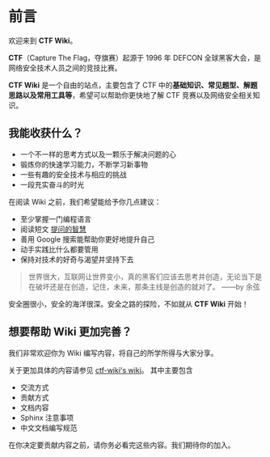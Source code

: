 
# 前言

欢迎来到 **CTF Wiki**。

**CTF**（Capture The Flag，夺旗赛）起源于 1996 年 DEFCON 全球黑客大会，是网络安全技术人员之间的竞技比赛。

**CTF Wiki** 是一个自由的站点，主要包含了 CTF 中的**基础知识、常见题型、解题思路以及常用工具等**，希望可以帮助你更快地了解 CTF 竞赛以及网络安全相关知识。

## 我能收获什么？

* 一个不一样的思考方式以及一颗乐于解决问题的心
* 锻炼你的快速学习能力，不断学习新事物
* 一些有趣的安全技术与相应的挑战
* 一段充实奋斗的时光

在阅读 Wiki 之前，我们希望能给予你几点建议：

* 至少掌握一门编程语言
* 阅读短文 [提问的智慧](http://www.jianshu.com/p/60dd8e9cd12f)
* 善用 Google 搜索能帮助你更好地提升自己
* 动手实践比什么都要管用
* 保持对技术的好奇与渴望并坚持下去

> 世界很大，互联网让世界变小，真的黑客们应该去思考并创造，无论当下是在破坏还是在创造，记住，未来，那条主线是创造的就对了。 ——by 余弦

安全圈很小，安全的海洋很深。安全之路的探险，不如就从 **CTF Wiki** 开始！

## 想要帮助 Wiki 更加完善？

我们非常欢迎你为 Wiki 编写内容，将自己的所学所得与大家分享。

关于更加具体的内容请参见 [ctf-wiki's wiki](https://github.com/ctf-wiki/ctf-wiki/wiki)。 其中主要包含

- 交流方式
- 贡献方式
- 文档内容
- Sphinx 注意事项
- 中文文档编写规范

在你决定要贡献内容之前，请你务必看完这些内容。我们期待你的加入。
